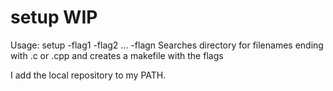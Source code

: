 # setup WIP
 Usage: setup -flag1 -flag2 ... -flagn
    Searches directory for filenames ending with .c or .cpp and creates a makefile with the flags
 
 I add the local repository to my PATH.

